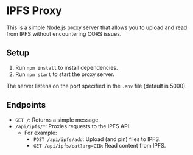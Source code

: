 # IPFS Proxy

This is a simple Node.js proxy server that allows you to upload and read from IPFS without encountering CORS issues.

## Setup

1. Run `npm install` to install dependencies.
2. Run `npm start` to start the proxy server.

The server listens on the port specified in the `.env` file (default is 5000).

## Endpoints

- `GET /`: Returns a simple message.
- `/api/ipfs/*`: Proxies requests to the IPFS API.
  - For example:
    - `POST /api/ipfs/add`: Upload (and pin) files to IPFS.
    - `GET /api/ipfs/cat?arg=CID`: Read content from IPFS.
